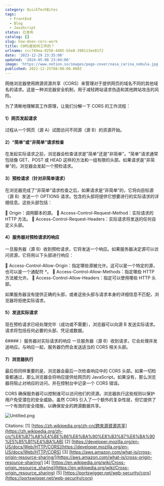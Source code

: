 ```yaml
---
category: QuickTechBites
tags:
  - FrontEnd
  - Blog
  - JavaScript
status: 已发布
catalog: []
slug: how-does-cors-work
title: CORS是如何工作的？
urlname: ccc749ea-0258-4485-b5e8-390113ee81f2
date: '2023-12-29 23:35:00'
updated: '2024-05-08 23:04:00'
image: 'https://www.notion.so/images/page-cover/nasa_carina_nebula.jpg'
published: 2022-12-25T08:00:00.000Z
---
```


网络浏览器使用跨源资源共享（CORS）来管理对于提供网页的域名不同的其他域名的请求。这是一种浏览器安全机制，用于减轻跨站请求伪造和其他跨站攻击的风险。


为了清晰地理解其工作原理，让我们分解一下 CORS 的工作流程：


#### 1）网页发起请求
过程从一个网页（源 A）试图访问不同源（源 B）的资源开始。


#### 2）“简单”或“非简单”请求检查
在发起实际请求之前，浏览器会检查请求是"简单"还是"非简单"。"简单"请求通常包括像 GET、POST 或 HEAD 这样的方法和一组有限的头部。如果请求是"非简单"的，浏览器会发起一个预检请求。


#### 3）预检请求（针对非简单请求）
在浏览器完成了“非简单”请求检查之后，如果请求是“非简单”的，它将向目标源（源 B）发送一个 OPTIONS 请求。包含的头部将提供它想要进行的实际请求的详细信息。这些头部包括：


🔸 Origin：调用脚本的源。
🔸 Access-Control-Request-Method：实际请求的 HTTP 方法。
🔸 Access-Control-Request-Headers：实际请求将发送的任何自定义头部。


#### 4）服务器对预检请求的响应
一旦服务器（源 B）收到预检请求，它将发送一个响应。如果服务器决定源可以访问资源，它将用以下头部进行响应：


🔹 Access-Control-Allow-Origin：指定哪些源被允许。这可以是一个特定的源，也可以是一个通配符 *。
🔹 Access-Control-Allow-Methods：指定哪些 HTTP 方法被允许。
🔹 Access-Control-Allow-Headers：指定可以使用哪些 HTTP 头部。


如果服务器没有提供正确的头部，或者这些头部与请求本身的详细信息不匹配，浏览器将拒绝实际请求。


#### 5）发送实际请求
现在预检请求已经处理完毕（成功或不需要），浏览器可以向源 B 发送实际请求。请求将包括任何必要的头部、凭证或数据。


6#### ）服务器对实际请求的响应
一旦服务器（源 B）收到请求，它会处理并发送响应。与响应一起，服务器仍然会发送适当的 CORS 相关头部。


#### 7）浏览器执行
最后但同样重要的是，浏览器会最后一次检查响应中的 CORS 头部。如果一切检查都通过，那么浏览器会将响应提供给网页的 JavaScript。如果没有，那么浏览器将阻止对响应的访问，并在控制台中记录一个 CORS 错误。


CORS 确保服务器可以控制谁可以访问他们的资源。浏览器执行这些规则以保护用户免受潜在的安全威胁。虽然 CORS 引入了一个额外的复杂性层，但它提供了一个有效的安全措施，以确保安全的跨源数据共享。


![Untitled.png](https://prod-files-secure.s3.us-west-2.amazonaws.com/5d24fe63-e567-4804-86f9-9fdc62e13082/b3deb140-f22b-4520-bcee-759301567801/Untitled.png?X-Amz-Algorithm=AWS4-HMAC-SHA256&X-Amz-Content-Sha256=UNSIGNED-PAYLOAD&X-Amz-Credential=ASIAZI2LB466XBOO3JCJ%2F20250324%2Fus-west-2%2Fs3%2Faws4_request&X-Amz-Date=20250324T213357Z&X-Amz-Expires=3600&X-Amz-Security-Token=IQoJb3JpZ2luX2VjEJ3%2F%2F%2F%2F%2F%2F%2F%2F%2F%2FwEaCXVzLXdlc3QtMiJGMEQCIBRyy%2FVqfz3cPNY0IoomIuMMkyac0SyvB1ID4W2CI9%2BcAiB3UArwULBeHWPjBCh4SkCnNP4piP0LkzU2oaLG5WmAUSqIBAj2%2F%2F%2F%2F%2F%2F%2F%2F%2F%2F8BEAAaDDYzNzQyMzE4MzgwNSIMnTtAfSZynZ%2Bc79AuKtwDFn8N%2F8FYBKHglmYFYlRaQ07pml9Hrrbo749GiDaNqtaDKKnuyPWMsNxN%2Bzq3vwyz1ANmhh7HU4omxx1kel8u214kImPBIgXthbwBZ8tRAoi%2B13g7OR%2BBonC4sYKZ%2BODMUoRpsGoyPKUHla72Py1cTYZk7Y6QyatVgyzbNsByH3fd7fgh5fNhot90P%2Fd6MAKCbeGvzH2oiAxN8qCOg%2Fq4FQ9n7d1e6MmEedGmQUvxNuckltH04Z6bYVjugBdtP5E%2Fa2vce6TmBKlH9pzwMVWHBxANgsC4zNixnlDe4%2B92csS1XscK37jUiSqpAIRNOUWXv5ordm74tWePtmH%2FFgsNcWLtB%2Be1elJZU69XOQdr8p6lFy1PYG%2Fm7uBaDefpMxQInsh0CYtMWSzOHnu%2FNcpOK3vp1U8xAy94WSjXCTmx1TkoHVEmGBnV3i6tHmAqNavzhNISH2Vmb47SXS013VotQPpviZnV2KL089hwiTob5EE%2BZO6YlslcIvjJCKw8joI8y4QwpdsuUAWDl9UBcDZ1iwoohoe4UMvZYhkM3jXNgw5Y7CaOpoPwAU9XvUUAIVJx8IeKb%2FaTCfBO0jVK2FQ0aauI4gDdxfMsO6gp03w8WC7TiNpHiLMSAE5SMIAw%2BY%2BHvwY6pgF11UCYF32kJD2WLvSXC7fQBe65i0zPUnK1TmsGWbflqZRiwlhSCMrbJXkk19R5XA9VbbwIYpfUK0uQkRq33HjTf%2FvzM%2FEZibtNF6S%2F8ryn48vQNNiGfid0504nrKFouJkCg4sld%2BF%2F9y%2FbR5BccqrUvJvwLxnpv2rnGlys2O6MxfUDdv45TChwT7ez8Azi8WdiCc6xouVfICcxnQCYr1RuEOcNFFuQ&X-Amz-Signature=faf1280cc58cc44dd0269f73c761148ec778e458cb636fb100264ed23f78284f&X-Amz-SignedHeaders=host&x-id=GetObject)


Citations:
[1] [https://zh.wikipedia.org/zh-cn/跨來源資源共享](https://zh.wikipedia.org/zh-cn/%E8%B7%A8%E4%BE%86%E6%BA%90%E8%B3%87%E6%BA%90%E5%85%B1%E4%BA%AB)
[2] [https://developer.mozilla.org/en-US/docs/Web/HTTP/CORS](https://developer.mozilla.org/en-US/docs/Web/HTTP/CORS)
[3] [https://aws.amazon.com/what-is/cross-origin-resource-sharing/](https://aws.amazon.com/what-is/cross-origin-resource-sharing/)
[4] [https://en.wikipedia.org/wiki/Cross-origin_resource_sharing](https://en.wikipedia.org/wiki/Cross-origin_resource_sharing)
[5] [https://portswigger.net/web-security/cors](https://portswigger.net/web-security/cors)

